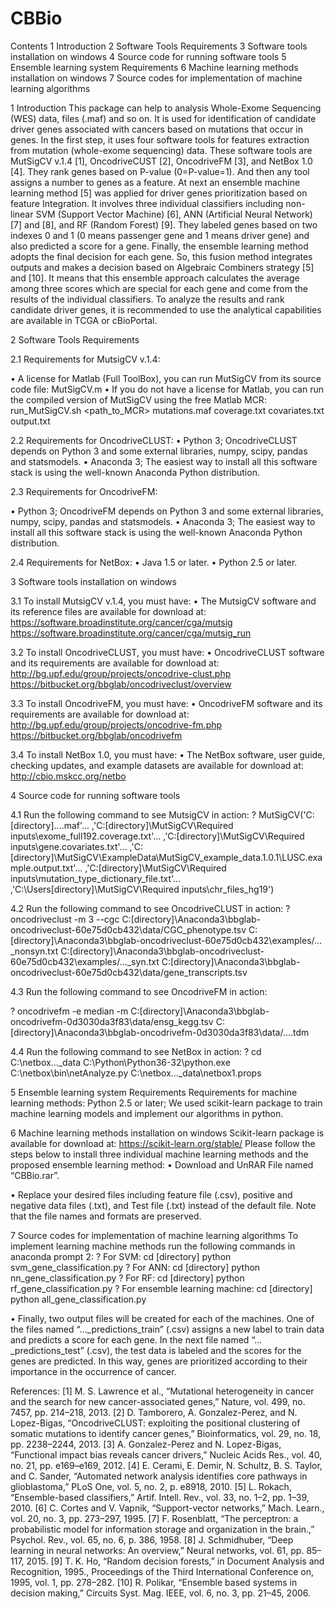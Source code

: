 # CBBio
Contents
1 Introduction 
2 Software Tools Requirements
3 Software tools installation on windows 
4 Source code for running software tools
5 Ensemble learning system Requirements
6 Machine learning methods installation on windows
7 Source codes for implementation of machine learning algorithms

1 Introduction 
This package can help to analysis Whole-Exome Sequencing (WES) data, files (.maf) and so on. It is used for identification of candidate driver genes associated with cancers based on mutations that occur in genes.
In the first step, it uses four software tools for features extraction from mutation (whole-exome sequencing) data.
These software tools are MutSigCV v.1.4 [1], OncodriveCUST [2], OncodriveFM [3], and NetBox 1.0 [4]. They rank genes based on P-value (0=P-value=1). And then any tool assigns a number to genes as a feature.
At next an ensemble machine learning method [5] was applied for driver genes prioritization based on feature Integration. It involves three individual classifiers including non-linear SVM (Support Vector Machine) [6], ANN (Artificial Neural Network) [7] and [8], and RF (Random Forest) [9]. They labeled genes based on two indexes 0 and 1 (0 means passenger gene and 1 means driver gene) and also predicted a score for a gene. Finally, the ensemble learning method adopts the final decision for each gene. So, this fusion method integrates outputs and makes a decision based on Algebraic Combiners strategy [5] and [10]. It means that this ensemble approach calculates the average among three scores which are special for each gene and come from the results of the individual classifiers.
To analyze the results and rank candidate driver genes, it is recommended to use the analytical capabilities are available in TCGA or cBioPortal. 

2 Software Tools Requirements 

2.1 Requirements for MutsigCV v.1.4:

•	A license for Matlab (Full ToolBox), you can run MutSigCV from its source code file: MutSigCV.m
•	If you do not have a license for Matlab, you can run the compiled version of MutSigCV using the free Matlab MCR: run_MutSigCV.sh <path_to_MCR> mutations.maf coverage.txt covariates.txt output.txt

2.2 Requirements for OncodriveCLUST:
•	Python 3; OncodriveCLUST depends on Python 3 and some external libraries, numpy, scipy, pandas and statsmodels.
•	Anaconda 3; The easiest way to install all this software stack is using the well-known Anaconda Python distribution.

2.3 Requirements for OncodriveFM:

•	Python 3; OncodriveFM depends on Python 3 and some external libraries, numpy, scipy, pandas and statsmodels.
•	Anaconda 3; The easiest way to install all this software stack is using the well-known Anaconda Python distribution.

2.4 Requirements for NetBox:
•	Java 1.5 or later.
•	Python 2.5 or later. 

3 Software tools installation on windows

3.1 To install MutsigCV v.1.4, you must have: 
•	The MutsigCV software and its reference files are available for download at: https://software.broadinstitute.org/cancer/cga/mutsig https://software.broadinstitute.org/cancer/cga/mutsig_run

3.2 To install OncodriveCLUST, you must have: 
•	OncodriveCLUST software and its requirements are available for download at: http://bg.upf.edu/group/projects/oncodrive-clust.php
https://bitbucket.org/bbglab/oncodriveclust/overview

3.3 To install OncodriveFM, you must have: 
•	OncodriveFM software and its requirements are available for download at: http://bg.upf.edu/group/projects/oncodrive-fm.php
https://bitbucket.org/bbglab/oncodrivefm

3.4 To install NetBox 1.0, you must have: 
•	The NetBox software, user guide, checking updates, and example datasets are available for download at: http://cbio.mskcc.org/netbo

4 Source code for running software tools

4.1 Run the following command to see MutsigCV in action:
?	MutSigCV('C:\[directory]\....maf'...
 ,'C:\[directory]\MutSigCV\Required inputs\exome_full192.coverage.txt'...
 ,'C:\[directory]\MutSigCV\Required inputs\gene.covariates.txt'...
,'C:\[directory]\MutSigCV\ExampleData\MutSigCV_example_data.1.0.1\LUSC.example.output.txt'...
,'C:\[directory]\MutSigCV\Required inputs\mutation_type_dictionary_file.txt'...
 ,'C:\Users\[directory]\MutSigCV\Required inputs\chr_files_hg19')

4.2	Run the following command to see OncodriveCLUST in action:
?	oncodriveclust -m 3 --cgc C:\[directory]\Anaconda3\bbglab-oncodriveclust-60e75d0cb432\data/CGC_phenotype.tsv C:\[directory]\Anaconda3\bbglab-oncodriveclust-60e75d0cb432\examples/…_nonsyn.txt C:\[directory]\Anaconda3\bbglab-oncodriveclust-60e75d0cb432\examples/…_syn.txt C:\[directory]\Anaconda3\bbglab-oncodriveclust-60e75d0cb432\data/gene_transcripts.tsv

4.3	Run the following command to see OncodriveFM in action:

?	oncodrivefm -e median -m C:\[directory]\Anaconda3\bbglab-oncodrivefm-0d3030da3f83\data/ensg_kegg.tsv C:\[directory]\Anaconda3\bbglab-oncodrivefm-0d3030da3f83\data/….tdm

4.4	Run the following command to see NetBox in action:
?	cd C:\netbox\..._data
C:\Python\Python36-32\python.exe C:\netbox\bin\netAnalyze.py C:\netbox\..._data\netbox1.props

5 Ensemble learning system Requirements 
Requirements for machine learning methods:
Python 2.5 or later; We used scikit-learn package to train machine learning models and implement our algorithms in python.

6 Machine learning methods installation on windows
Scikit-learn package is available for download at:
https://scikit-learn.org/stable/
Please follow the steps below to install three individual machine learning methods and the proposed ensemble learning method:
•	Download and UnRAR File named “CBBio.rar”.

•	Replace your desired files including feature file (.csv), positive and negative data files (.txt), and Test file (.txt) instead of the default file.
Note that the file names and formats are preserved.

7   Source codes for implementation of machine learning algorithms
To implement learning machine methods run the following commands in anaconda prompt 2:
?	For SVM: cd [directory] python svm_gene_classification.py
?	For ANN: cd [directory] python nn_gene_classification.py
?	For RF: cd [directory] python rf_gene_classification.py
?	For ensemble learning machine: cd [directory] python all_gene_classification.py

•	Finally, two output files will be created for each of the machines.
One of the files named “…_predictions_train” (.csv) assigns a new label to train data and predicts a score for each gene.
In the next file named “…_predictions_test” (.csv), the test data is labeled and the scores for the genes are predicted.
In this way, genes are prioritized according to their importance in the occurrence of cancer.

References:
[1]	M. S. Lawrence et al., “Mutational heterogeneity in cancer and the search for new cancer-associated genes,” Nature, vol. 499, no. 7457, pp. 214–218, 2013.
[2]	D. Tamborero, A. Gonzalez-Perez, and N. Lopez-Bigas, “OncodriveCLUST: exploiting the positional clustering of somatic mutations to identify cancer genes,” Bioinformatics, vol. 29, no. 18, pp. 2238–2244, 2013.
[3]	A. Gonzalez-Perez and N. Lopez-Bigas, “Functional impact bias reveals cancer drivers,” Nucleic Acids Res., vol. 40, no. 21, pp. e169–e169, 2012.
[4]	E. Cerami, E. Demir, N. Schultz, B. S. Taylor, and C. Sander, “Automated network analysis identifies core pathways in glioblastoma,” PLoS One, vol. 5, no. 2, p. e8918, 2010.
[5]	L. Rokach, “Ensemble-based classifiers,” Artif. Intell. Rev., vol. 33, no. 1–2, pp. 1–39, 2010.
[6]	C. Cortes and V. Vapnik, “Support-vector networks,” Mach. Learn., vol. 20, no. 3, pp. 273–297, 1995.
[7]	F. Rosenblatt, “The perceptron: a probabilistic model for information storage and organization in the brain.,” Psychol. Rev., vol. 65, no. 6, p. 386, 1958.
[8]	J. Schmidhuber, “Deep learning in neural networks: An overview,” Neural networks, vol. 61, pp. 85–117, 2015.
[9]	T. K. Ho, “Random decision forests,” in Document Analysis and Recognition, 1995., Proceedings of the Third International Conference on, 1995, vol. 1, pp. 278–282.
[10]	R. Polikar, “Ensemble based systems in decision making,” Circuits Syst. Mag. IEEE, vol. 6, no. 3, pp. 21–45, 2006.
